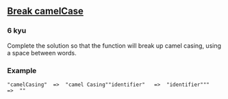 <h2><a href=https://www.codewars.com/kata/5208f99aee097e6552000148/train/javascript target="_blank">Break camelCase</a></h2><h3>6 kyu</h3><p>Complete the solution so that the function will break up camel casing, using a space between words.</p><h3 id="example">Example</h3><pre><code>"camelCasing"  =&gt;  "camel Casing""identifier"   =&gt;  "identifier"""             =&gt;  ""</code></pre>